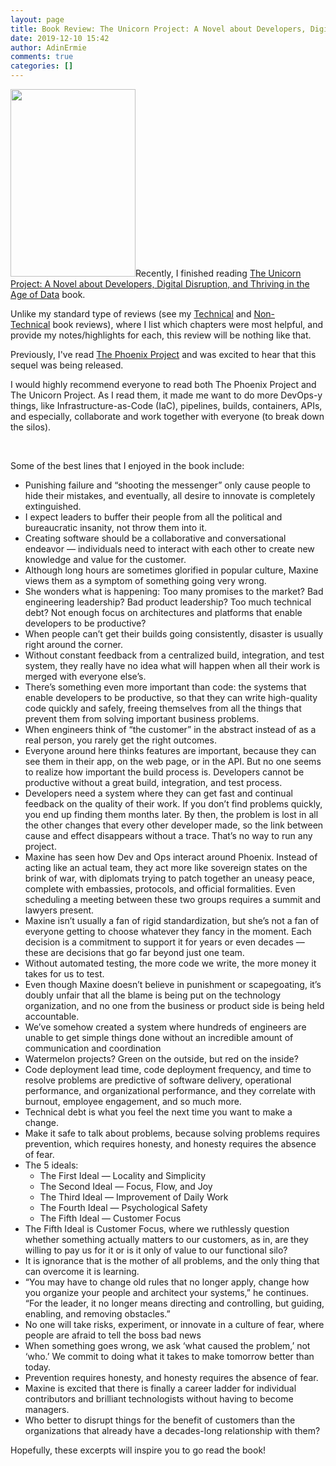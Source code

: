 ```yaml
---
layout: page
title: Book Review: The Unicorn Project: A Novel about Developers, Digital Disruption, and Thriving in the Age of Data
date: 2019-12-10 15:42
author: AdinErmie
comments: true
categories: []
---
```

<img class="alignleft wp-image-33082 size-medium" src="/wp-content/uploads/2019/12/TheUnicornProject-BookCover-200x300.jpg" alt="" width="200" height="300" />Recently, I finished reading <a href="https://www.amazon.ca/Unicorn-Project-Developers-Disruption-Thriving/dp/1942788762/ref=sr_1_1?keywords=the+unicorn+project&amp;qid=1576008470&amp;sr=8-1">The Unicorn Project: A Novel about Developers, Digital Disruption, and Thriving in the Age of Data</a> book.

Unlike my standard type of reviews (see my <a href="http://adinermie.com/resources/technical-book-reviews/" target="_blank" rel="noopener noreferrer">Technical</a> and <a href="http://adinermie.com/resources/non-technical-book-reviews/" target="_blank" rel="noopener noreferrer">Non-Technical</a> book reviews), where I list which chapters were most helpful, and provide my notes/highlights for each, this review will be nothing like that.

Previously, I've read <a href="https://adinermie.com/resources/non-technical-book-reviews/book-review-phoenix-project-novel-devops-helping-business-win/">The Phoenix Project</a> and was excited to hear that this sequel was being released.

I would highly recommend everyone to read both The Phoenix Project and The Unicorn Project. As I read them, it made me want to do more DevOps-y things, like Infrastructure-as-Code (IaC), pipelines, builds, containers, APIs, and especially, collaborate and work together with everyone (to break down the silos).

&nbsp;

Some of the best lines that I enjoyed in the book include:
<ul>
 	<li>Punishing failure and “shooting the messenger” only cause people to hide their mistakes, and eventually, all desire to innovate is completely extinguished.</li>
 	<li>I expect leaders to buffer their people from all the political and bureaucratic insanity, not throw them into it.</li>
 	<li>Creating software should be a collaborative and conversational endeavor — individuals need to interact with each other to create new knowledge and value for the customer.</li>
 	<li>Although long hours are sometimes glorified in popular culture, Maxine views them as a symptom of something going very wrong.</li>
 	<li>She wonders what is happening: Too many promises to the market? Bad engineering leadership? Bad product leadership? Too much technical debt? Not enough focus on architectures and platforms that enable developers to be productive?</li>
 	<li>When people can’t get their builds going consistently, disaster is usually right around the corner.</li>
 	<li>Without constant feedback from a centralized build, integration, and test system, they really have no idea what will happen when all their work is merged with everyone else’s.</li>
 	<li>There’s something even more important than code: the systems that enable developers to be productive, so that they can write high-quality code quickly and safely, freeing themselves from all the things that prevent them from solving important business problems.</li>
 	<li>When engineers think of “the customer” in the abstract instead of as a real person, you rarely get the right outcomes.</li>
 	<li>Everyone around here thinks features are important, because they can see them in their app, on the web page, or in the API. But no one seems to realize how important the build process is. Developers cannot be productive without a great build, integration, and test process.</li>
 	<li>Developers need a system where they can get fast and continual feedback on the quality of their work. If you don’t find problems quickly, you end up finding them months later. By then, the problem is lost in all the other changes that every other developer made, so the link between cause and effect disappears without a trace. That’s no way to run any project.</li>
 	<li>Maxine has seen how Dev and Ops interact around Phoenix. Instead of acting like an actual team, they act more like sovereign states on the brink of war, with diplomats trying to patch together an uneasy peace, complete with embassies, protocols, and official formalities. Even scheduling a meeting between these two groups requires a summit and lawyers present.</li>
 	<li>Maxine isn’t usually a fan of rigid standardization, but she’s not a fan of everyone getting to choose whatever they fancy in the moment. Each decision is a commitment to support it for years or even decades — these are decisions that go far beyond just one team.</li>
 	<li>Without automated testing, the more code we write, the more money it takes for us to test.</li>
 	<li>Even though Maxine doesn’t believe in punishment or scapegoating, it’s doubly unfair that all the blame is being put on the technology organization, and no one from the business or product side is being held accountable.</li>
 	<li>We’ve somehow created a system where hundreds of engineers are unable to get simple things done without an incredible amount of communication and coordination</li>
 	<li>Watermelon projects? Green on the outside, but red on the inside?</li>
 	<li>Code deployment lead time, code deployment frequency, and time to resolve problems are predictive of software delivery, operational performance, and organizational performance, and they correlate with burnout, employee engagement, and so much more.</li>
 	<li>Technical debt is what you feel the next time you want to make a change.</li>
 	<li>Make it safe to talk about problems, because solving problems requires prevention, which requires honesty, and honesty requires the absence of fear.</li>
 	<li>The 5 ideals:
<ul>
 	<li>The First Ideal — Locality and Simplicity</li>
 	<li>The Second Ideal — Focus, Flow, and Joy</li>
 	<li>The Third Ideal — Improvement of Daily Work</li>
 	<li>The Fourth Ideal — Psychological Safety</li>
 	<li>The Fifth Ideal — Customer Focus</li>
</ul>
</li>
 	<li>The Fifth Ideal is Customer Focus, where we ruthlessly question whether something actually matters to our customers, as in, are they willing to pay us for it or is it only of value to our functional silo?</li>
 	<li>It is ignorance that is the mother of all problems, and the only thing that can overcome it is learning.</li>
 	<li>“You may have to change old rules that no longer apply, change how you organize your people and architect your systems,” he continues. “For the leader, it no longer means directing and controlling, but guiding, enabling, and removing obstacles.”</li>
 	<li>No one will take risks, experiment, or innovate in a culture of fear, where people are afraid to tell the boss bad news</li>
 	<li>When something goes wrong, we ask ‘what caused the problem,’ not ‘who.’ We commit to doing what it takes to make tomorrow better than today.</li>
 	<li>Prevention requires honesty, and honesty requires the absence of fear.</li>
 	<li>Maxine is excited that there is finally a career ladder for individual contributors and brilliant technologists without having to become managers.</li>
 	<li>Who better to disrupt things for the benefit of customers than the organizations that already have a decades-long relationship with them?</li>
</ul>
Hopefully, these excerpts will inspire you to go read the book!
